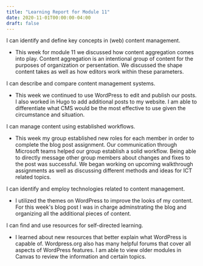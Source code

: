 ```yaml
---
title: "Learning Report for Module 11"
date: 2020-11-01T00:00:00-04:00
draft: false
---
```

I can identify and define key concepts in (web) content management.

* This week for module 11 we discussed how content aggregation comes into play. Content aggregation is an intentional group of content for the purposes of organization or persentation. We discussed the shape content takes as well as how editors work within these parameters.

I can describe and compare content management systems.

* This week we continued to use WordPress to edit and publish our posts. I also worked in Hugo to add additional posts to my website. I am able to differentiate what CMS would be the most effective to use given the circumstance and situation.

I can manage content using established workflows.

*  This week my group established new roles for each member in order to complete the blog post assignment. Our communication through Microsoft teams helped our group establish a solid workflow. Being able to directly message other group members about changes and fixes to the post was successful. We began working on upcoming walkthrough assignments as well as discussing different methods and ideas for ICT related topics.

I can identify and employ technologies related to content management.

* I utilized the themes on WordPress to improve the looks of my content. For this week's blog post I was in charge adminstrating the blog and organizing all the additional pieces of content.

I can find and use resources for self-directed learning.

* I learned about new resources that better explain what WordPress is capable of. Wordpress.org also has many helpful forums that cover all aspects of WordPress features. I am able to view older modules in Canvas to review the information and certain topics.
